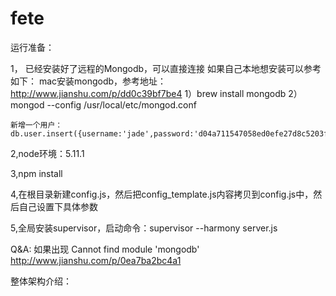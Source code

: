 # fete
运行准备：

1， 已经安装好了远程的Mongodb，可以直接连接
    如果自己本地想安装可以参考如下：
        mac安装mongodb，参考地址：http://www.jianshu.com/p/dd0c39bf7be4
        1）brew install mongodb
        2）mongod --config /usr/local/etc/mongod.conf
    
    新增一个用户：db.user.insert({username:'jade',password:'d04a711547058ed0efe27d8c5203f58f'})

    


2,node环境：5.11.1

3,npm install

4,在根目录新建config.js，然后把config_template.js内容拷贝到config.js中，然后自己设置下具体参数

5,全局安装supervisor，启动命令：supervisor --harmony server.js


Q&A:
如果出现 Cannot find module 'mongodb'
http://www.jianshu.com/p/0ea7ba2bc4a1

整体架构介绍：
